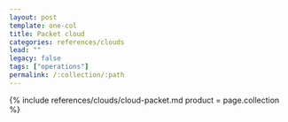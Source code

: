 ```yaml
---
layout: post
template: one-col
title: Packet cloud
categories: references/clouds
lead: ""
legacy: false
tags: ["operations"]
permalink: /:collection/:path
---
```





{% include references/clouds/cloud-packet.md  product = page.collection %}
